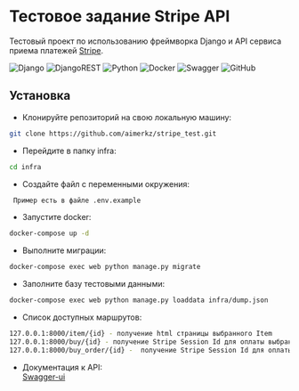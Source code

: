 # Тестовое задание Stripe API

Тестовый проект по использованию фреймворка Django и API сервиса приема платежей [Stripe](https://stripe.com/).

![Django](https://img.shields.io/badge/django-%23092E20.svg?style=for-the-badge&logo=django&logoColor=white)
![DjangoREST](https://img.shields.io/badge/DJANGO-REST-ff1709?style=for-the-badge&logo=django&logoColor=white&color=ff1709&labelColor=gray)
![Python](https://img.shields.io/badge/python-3670A0?style=for-the-badge&logo=python&logoColor=ffdd54)
![Docker](https://img.shields.io/badge/docker-%230db7ed.svg?style=for-the-badge&logo=docker&logoColor=white)
![Swagger](https://img.shields.io/badge/-Swagger-%23Clojure?style=for-the-badge&logo=swagger&logoColor=white)
![GitHub](https://img.shields.io/badge/github-%23121011.svg?style=for-the-badge&logo=github&logoColor=white)

## Установка
 - Клонируйте репозиторий на свою локальную машину:
```sh
git clone https://github.com/aimerkz/stripe_test.git
```
 - Перейдите в папку infra:
```sh
cd infra
```
 - Создайте файл с переменными окружения:
```sh
 Пример есть в файле .env.example
```
 - Запустите docker:
```sh
docker-compose up -d
```
- Выполните миграции:
```sh
docker-compose exec web python manage.py migrate
```
- Заполните базу тестовыми данными:
```sh
docker-compose exec web python manage.py loaddata infra/dump.json
```
 - Список доступных маршрутов:
```sh
127.0.0.1:8000/item/{id} - получение html страницы выбранного Item
127.0.0.1:8000/buy/{id} - получение Stripe Session Id для оплаты выбранного Item
127.0.0.1:8000/buy_order/{id} -  получение Stripe Session Id для оплаты выбранного Order
```
 - Документация к API: \
[Swagger-ui](http://127.0.0.1:8000/swagger/)
